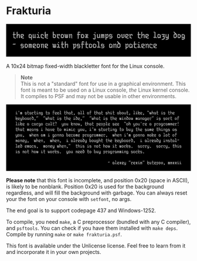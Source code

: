 Frakturia
=========

!["The quick brown fox jumps over the lazy dog" sample of Frakturia](samples/brownfox_2x.png)

A 10x24 bitmap fixed-width blackletter font for the Linux console.

> **Note**  
> This is not a "standard" font for use in a graphical environment. This font is
> meant to be used on a Linux console, _the_ Linux kernel console. It compiles
> to PSF and may not be usable in other environments.

![A long sample of Frakturia](samples/socks.png)

**Please note** that this font is incomplete, and position 0x20 (space in
ASCII), is likely to be nonblank. Position 0x20 is used for the background
regardless, and will fill the background with garbage. You can always reset your
the font on your console with `setfont`, no args.

The end goal is to support codepage 437 and Windows-1252.

To compile, you need `make`, a C preprocessor (bundled with any C compiler), and
`psftools`. You can check if you have them installed with `make deps`. Compile
by running `make` or `make frakturia.psf`.

This font is available under the Unlicense license. Feel free to learn from it
and incorporate it in your own projects.
